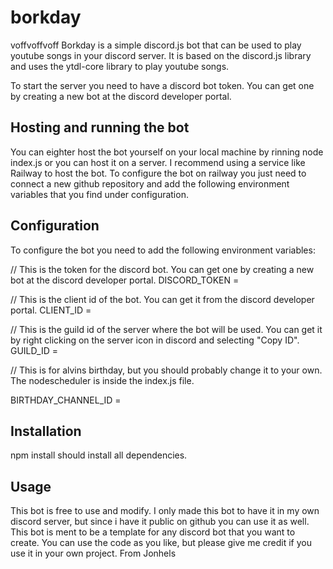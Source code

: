 # borkday
voffvoffvoff
Borkday is a simple discord.js bot that can be used to play youtube songs in your discord server. It is based on the discord.js library and uses the ytdl-core library to play youtube songs.

To start the server you need to have a discord bot token. You can get one by creating a new bot at the discord developer portal.

## Hosting and running the bot
You can eighter host the bot yourself on your local machine by rinning node index.js or you can host it on a server. I recommend using a service like Railway to host the bot. To configure the bot on railway you just need to connect a new github repository and add the following environment variables that you find under configuration.

## Configuration
To configure the bot you need to add the following environment variables:

// This is the token for the discord bot. You can get one by creating a new bot at the discord developer portal.
DISCORD_TOKEN =

// This is the client id of the bot. You can get it from the discord developer portal.
CLIENT_ID =

// This is the guild id of the server where the bot will be used. You can get it by right clicking on the server icon in discord and selecting "Copy ID".
GUILD_ID =

// This is for alvins birthday, but you should probably change it to your own. The nodescheduler is inside the index.js file.

BIRTHDAY_CHANNEL_ID =


## Installation
npm install should install all dependencies.

## Usage
This bot is free to use and modify. I only made this bot to have it in my own discord server, but since i have it public on github you can use it as well. This bot is ment to be a template for any discord bot that you want to create. You can use the code as you like, but please give me credit if you use it in your own project. From Jonhels
